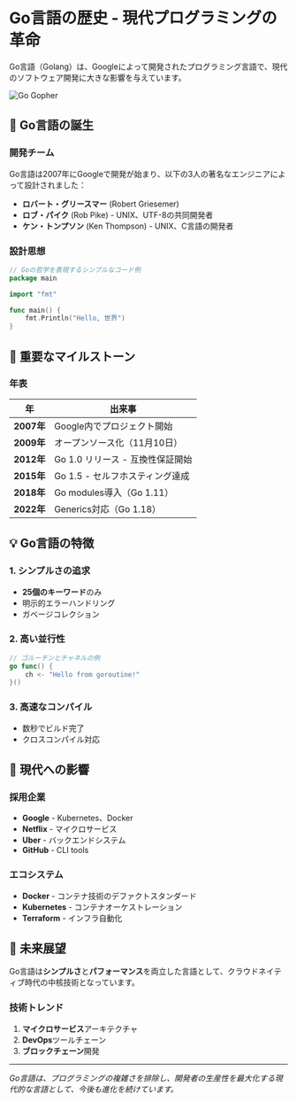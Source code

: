 # Go言語の歴史 - 現代プログラミングの革命

Go言語（Golang）は、Googleによって開発されたプログラミング言語で、現代のソフトウェア開発に大きな影響を与えています。

![Go Gopher](/images/go-gopher.png)

## 🚀 Go言語の誕生

### 開発チーム
Go言語は2007年にGoogleで開発が始まり、以下の3人の著名なエンジニアによって設計されました：

- **ロバート・グリースマー** (Robert Griesemer)
- **ロブ・パイク** (Rob Pike) - UNIX、UTF-8の共同開発者
- **ケン・トンプソン** (Ken Thompson) - UNIX、C言語の開発者

### 設計思想

```go
// Goの哲学を表現するシンプルなコード例
package main

import "fmt"

func main() {
    fmt.Println("Hello, 世界")
}
```

## 📅 重要なマイルストーン

### 年表

| 年 | 出来事 |
|-----|--------|
| **2007年** | Google内でプロジェクト開始 |
| **2009年** | オープンソース化（11月10日） |
| **2012年** | Go 1.0 リリース - 互換性保証開始 |
| **2015年** | Go 1.5 - セルフホスティング達成 |
| **2018年** | Go modules導入（Go 1.11） |
| **2022年** | Generics対応（Go 1.18） |

## 💡 Go言語の特徴

### 1. シンプルさの追求
- **25個のキーワード**のみ
- 明示的エラーハンドリング
- ガベージコレクション

### 2. 高い並行性
```go
// ゴルーチンとチャネルの例
go func() {
    ch <- "Hello from goroutine!"
}()
```

### 3. 高速なコンパイル
- 数秒でビルド完了
- クロスコンパイル対応

## 🌟 現代への影響

### 採用企業
- **Google** - Kubernetes、Docker
- **Netflix** - マイクロサービス
- **Uber** - バックエンドシステム
- **GitHub** - CLI tools

### エコシステム
- **Docker** - コンテナ技術のデファクトスタンダード
- **Kubernetes** - コンテナオーケストレーション
- **Terraform** - インフラ自動化

## 🔮 未来展望

Go言語は**シンプルさ**と**パフォーマンス**を両立した言語として、クラウドネイティブ時代の中核技術となっています。

### 技術トレンド
1. **マイクロサービス**アーキテクチャ
2. **DevOps**ツールチェーン
3. **ブロックチェーン**開発

---

*Go言語は、プログラミングの複雑さを排除し、開発者の生産性を最大化する現代的な言語として、今後も進化を続けています。*